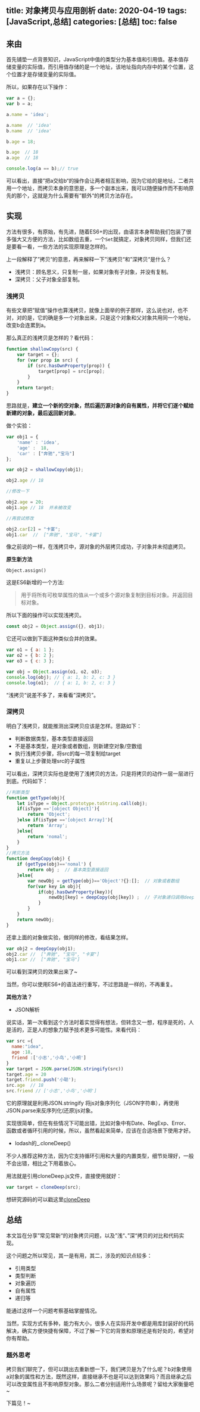 title: 对象拷贝与应用剖析
date: 2020-04-19
tags: [JavaScript,总结]
categories: [总结]
toc: false
---

## 来由

首先铺垫一点背景知识，JavaScript中值的类型分为基本值和引用值。基本值存储变量的实际值，而引用值存储的是一个地址，该地址指向内存中的某个位置，这个位置才是存储变量的实际值。

所以，如果存在以下操作：

```js
var a = {}; 
var b = a;  

a.name = 'idea';

a.name  // 'idea'
b.name  // 'idea'

b.age = 18;

b.age  // 18
a.age  // 18

console.log(a == b);// true
```

可以看出，直接”把a交给b“的操作会让两者相互影响，因为它给的是地址，二者共用一个地址，而拷贝本身的意思是，多一个副本出来，我可以随便操作而不影响原先的那个，这就是为什么需要有”额外“的拷贝方法存在。

## 实现

方法有很多，有原始，有先进，随着ES6+的出现，由语言本身帮助我们包装了很多强大又方便的方法，比如数组去重，一个`Set`就搞定，对象拷贝同样，但我们还是要看一看，一些方法的实现原理是怎样的。

上一段解释了”拷贝“的意思，再来解释一下”浅拷贝“和”深拷贝“是什么？

- 浅拷贝：顾名思义，只复制一层，如果对象有子对象，并没有复制。
- 深拷贝：父子对象全部复制。

### 浅拷贝

有些文章把”赋值“操作也算浅拷贝，就像上面举的例子那样，这么说也对，也不对，对的是，它的确是多一个对象出来，只是这个对象和父对象共用同一个地址，改变b会连累到a。

那么真正的浅拷贝是怎样的？看代码：

```js
function shallowCopy(src) {
    var target = {};
    for (var prop in src) {
        if (src.hasOwnProperty(prop)) {
            target[prop] = src[prop];
        }
    }
    return target;
}
```

思路就是，**建立一个新的空对象，然后遍历源对象的自有属性，并将它们逐个赋给新建的对象，最后返回新对象**。

做个实验：

```js
var obj1 = {
    'name' : 'idea',
    'age' :  18,
    'car' : ["奔驰","宝马"]
};

var obj2 = shallowCopy(obj1);

obj2.age // 18

//修改一下

obj2.age = 20;
obj1.age // 18  并未被改变

//再尝试修改

obj2.car[2] = "卡宴";
obj1.car  //  ["奔驰", "宝马", "卡宴"]
```
像之前说的一样，在浅拷贝中，源对象的外层拷贝成功，子对象并未彻底拷贝。

**原生新方法**

`Object.assign()`

这是ES6新增的一个方法:

>用于将所有可枚举属性的值从一个或多个源对象复制到目标对象。并返回目标对象。

所以下面的操作可以实现浅拷贝。

```js
const obj2 = Object.assign({}, obj1);
```

它还可以做到下面这种类似合并的效果。

```js
var o1 = { a: 1 };
var o2 = { b: 2 };
var o3 = { c: 3 };

var obj = Object.assign(o1, o2, o3);
console.log(obj); // { a: 1, b: 2, c: 3 }
console.log(o1);  // { a: 1, b: 2, c: 3 }
```

“浅拷贝“说差不多了，来看看”深拷贝”。

### 深拷贝

明白了浅拷贝，就能推测出深拷贝应该是怎样。思路如下：

- 判断数据类型，基本类型直接返回
- 不是基本类型，是对象或者数组，则新建空对象/空数组
- 执行浅拷贝步骤，将src的每一项复制给target
- 重复以上步骤处理src的子属性

可以看出，深拷贝实际也是使用了浅拷贝的方法，只是将拷贝的动作一层一层进行到底。代码如下：

```js
//判断类型
function getType(obj){
    let isType = Object.prototype.toString.call(obj);
    if(isType =='[object Object]'){
        return 'Object';
    }else if(isType =='[object Array]'){
        return 'Array';
    }else{
        return 'nomal';
    }
}
//拷贝方法
function deepCopy(obj) {
    if (getType(obj)=='nomal') {
        return obj ;  // 基本类型直接返回
    }else{
        var newObj = getType(obj)=='Object'?{}:[];  // 对象或者数组
        for(var key in obj){
            if(obj.hasOwnProperty(key)){
                newObj[key] = deepCopy(obj[key]) ;  // 子对象递归调用deepCopy方法
            }
        }
    }
    return newObj;
}
```

还拿上面的对象做实验，做同样的修改，看结果怎样。

```js
var obj2 = deepCopy(obj1);
obj2.car //  ["奔驰", "宝马", "卡宴"]
obj1.car //  ["奔驰", "宝马"]
```

可以看到深拷贝的效果出来了~

当然，你可以使用ES6+的语法进行重写，不过思路是一样的，不再重复。

**其他方法？**

- JSON解析

说实话，第一次看到这个方法时着实觉得有想法，但转念又一想，程序是死的，人是活的，正是人的想象力赋予技术更多可能性。来看代码：

```js
var src ={
  name:"idea",
  age :18,
  friend :['小志','小鸟','小明']
}
var target = JSON.parse(JSON.stringify(src))
target.age = 20
target.friend.push('小聪');
src.age  // 18
src.friend // ['小志','小鸟','小明']
```
它的原理就是利用JSON.stringify 将js对象序列化（JSON字符串），再使用JSON.parse来反序列化(还原)js对象。

实现很简单，但在有些情况下可能出错，比如对象中有Date、RegExp、Error、函数或者循环引用的时候，所以，虽然看起来简单，应该在合适场景下使用才好。

- lodash的_.cloneDeep()

不少人推荐这种方法，因为它支持循环引用和大量的内置类型，细节处理好，一般不会出错，相比之下用着放心。

用法就是引用cloneDeep.js文件，直接使用就好：

```js
var target = cloneDeep(src);
```
想研究源码的可以戳这里[cloneDeep](https://github.com/lodash/lodash/blob/master/cloneDeep.js)

## 总结

本文旨在分享”常见常新“的对象拷贝问题，以及”浅“、”深“拷贝的对比和代码实现。

这个问题之所以常见，其一是有用，其二，涉及的知识点较多：

- 引用类型
- 类型判断
- 对象遍历
- 自有属性
- 递归等

能通过这样一个问题考察基础掌握情况。

当然，实现方式有多种，能力有大小，很多人在实际开发中都是用库封装好的代码解决，确实方便快捷有保障，不过了解一下它的背景和原理还是有好处的，希望对你有帮助。

### 题外思考

拷贝我们聊完了，但可以跳出去重新想一下，我们拷贝是为了什么呢？b对象使用a对象的属性和方法，既然这样，直接继承不也是可以达到效果吗？而且继承之后可以改变属性且不影响原型对象。那么二者分别适用什么场景呢？留给大家衡量吧~

下篇见！~